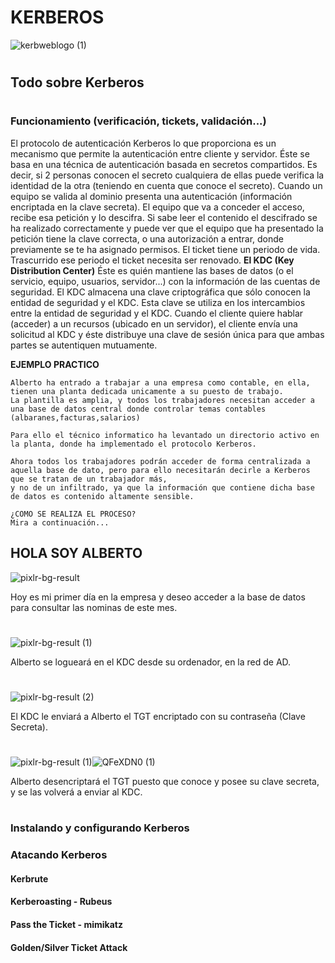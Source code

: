 # KERBEROS
![kerbweblogo (1)](https://user-images.githubusercontent.com/87484792/131123599-fed87e5c-3701-4648-8483-d48433b54810.png)
#
## Todo sobre Kerberos
#
### Funcionamiento (verificación, tickets, validación...)

El protocolo de autenticación Kerberos lo que proporciona es un mecanismo que permite la autenticación entre cliente y servidor.
Éste se basa en una técnica de autenticación basada en secretos compartidos. Es decir, si 2 personas conocen el secreto cualquiera de ellas puede verifica la identidad de la otra (teniendo en cuenta que conoce el secreto).
Cuando un equipo se valida al dominio presenta una autenticación (información encriptada en la clave secreta).
El equipo que va a conceder el acceso, recibe esa petición y lo descifra. Si sabe leer el contenido el descifrado se ha realizado correctamente y puede ver que el equipo que ha presentado la petición tiene la clave correcta, o una autorización a entrar, donde previamente se te ha asignado permisos.
El ticket tiene un periodo de vida. Trascurrido ese periodo el ticket necesita ser renovado.
**El KDC (Key Distribution Center)**
Éste es quién mantiene las bases de datos (o el servicio, equipo, usuarios, servidor...) con la información de las cuentas de seguridad.
El KDC almacena una clave criptográfica que sólo conocen la entidad de seguridad y el KDC. Esta clave se utiliza en los intercambios entre la entidad de seguridad y el KDC.
Cuando el cliente quiere hablar (acceder) a un recursos (ubicado en un servidor), el cliente envía una solicitud al KDC y éste distribuye una clave de sesión única para que ambas partes se autentiquen mutuamente.

**EJEMPLO PRACTICO**
```
Alberto ha entrado a trabajar a una empresa como contable, en ella, tienen una planta dedicada unicamente a su puesto de trabajo.
La plantilla es amplia, y todos los trabajadores necesitan acceder a una base de datos central donde controlar temas contables (albaranes,facturas,salarios)

Para ello el técnico informatico ha levantado un directorio activo en la planta, donde ha implementado el protocolo Kerberos.

Ahora todos los trabajadores podrán acceder de forma centralizada a aquella base de dato, pero para ello necesitarán decirle a Kerberos que se tratan de un trabajador más,
y no de un infiltrado, ya que la información que contiene dicha base de datos es contenido altamente sensible.

¿COMO SE REALIZA EL PROCESO?
Mira a continuación...
```

## HOLA SOY ALBERTO
![pixlr-bg-result](https://user-images.githubusercontent.com/87484792/131126333-81d13c99-d3b8-4f53-841c-791ea89da567.png)

Hoy es mi primer día en la empresa y deseo acceder a la base de datos para consultar las nominas de este mes.
#

![pixlr-bg-result (1)](https://user-images.githubusercontent.com/87484792/131130255-fcfb5f58-9279-4e08-b939-f3ab2971fedb.png)

Alberto se logueará en el KDC desde su ordenador, en la red de AD.
#

![pixlr-bg-result (2)](https://user-images.githubusercontent.com/87484792/131131210-e7525441-ddcc-4568-a512-72d957982d25.png)

El KDC le enviará a Alberto el TGT encriptado con su contraseña (Clave Secreta). 
#

![pixlr-bg-result (1)](https://user-images.githubusercontent.com/87484792/131130255-fcfb5f58-9279-4e08-b939-f3ab2971fedb.png)![QFeXDN0 (1)](https://user-images.githubusercontent.com/87484792/131131621-39b66f29-93ab-4172-aca5-34018694ebfd.png)

Alberto desencriptará el TGT puesto que conoce y posee su clave secreta, y se las volverá a enviar al KDC.
#

#
### Instalando y configurando Kerberos
### Atacando Kerberos
#### Kerbrute
#### Kerberoasting - Rubeus
#### Pass the Ticket - mimikatz
#### Golden/Silver Ticket Attack
